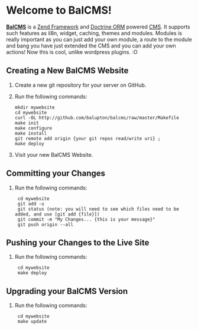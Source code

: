 Welcome to BalCMS!
==================

**[BalCMS](http://www.balupton.com/projects/balcms)** is a [Zend Framework](http://framework.zend.com/) and [Doctrine ORM](http://www.doctrine-project.org/) powered [CMS](http://en.wikipedia.org/wiki/Cms). It supports such features as il8n, widget, caching, themes and modules. Modules is really important as you can just add your own module, a route to the module and bang you have just extended the CMS and you can add your own actions! Now this is cool, unlike wordpress plugins. :O


Creating a New BalCMS Website
------------------

1.	Create a new git repository for your server on GitHub.

2.	Run the following commands:
		
		mkdir mywebsite
		cd mywebsite
		curl -OL http://github.com/balupton/balcms/raw/master/Makefile
		make init
		make configure
		make install
		git remote add origin {your git repos read/write uri} ;
		make deploy

3.	Visit your new BalCMS Website.


Committing your Changes
------------------

1. Run the following commands:
		
		cd mywebsite
		git add -u
		git status (note: you will need to see which files need to be added, and use [git add {file}])
		git commit -m "My Changes... {this is your message}"
		git push origin --all
	

Pushing your Changes to the Live Site
------------------

1. Run the following commands:
		
		cd mywebsite
		make deploy
		

Upgrading your BalCMS Version
------------------

1. Run the following commands:
		
		cd mywebsite
		make update
		
